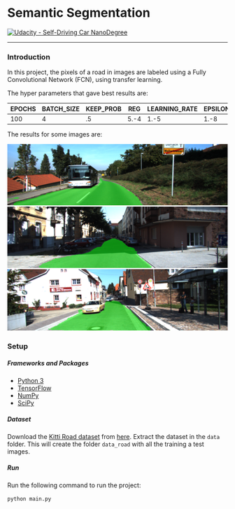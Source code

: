 # Semantic Segmentation


[![Udacity - Self-Driving Car NanoDegree](https://s3.amazonaws.com/udacity-sdc/github/shield-carnd.svg)](http://www.udacity.com/drive)

---

### Introduction
In this project, the pixels of a road in images are labeled using a Fully Convolutional Network (FCN), using transfer learning.

The hyper parameters that gave best results are:

|EPOCHS|BATCH_SIZE|KEEP_PROB|REG|LEARNING_RATE|EPSILON|CLIP_NORM|
|------|----------|---------|---|-------------|-------|---------|
|100|4 |.5|5.-4|1.-5|1.-8|0|

The results for some images are:

![](./runs/1508899791.9367473/um_000032.png)
![](./runs/1508899791.9367473/uu_000002.png)
![](./runs/1508899791.9367473/uu_000049.png)

### Setup
##### Frameworks and Packages
 - [Python 3](https://www.python.org/)
 - [TensorFlow](https://www.tensorflow.org/)
 - [NumPy](http://www.numpy.org/)
 - [SciPy](https://www.scipy.org/)
##### Dataset
Download the [Kitti Road dataset](http://www.cvlibs.net/datasets/kitti/eval_road.php) from [here](http://www.cvlibs.net/download.php?file=data_road.zip).  Extract the dataset in the `data` folder.  This will create the folder `data_road` with all the training a test images.

##### Run
Run the following command to run the project:
```
python main.py
```
